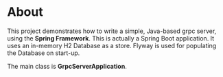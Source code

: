 # About
This project demonstrates how to write a simple, Java-based grpc server, using the **Spring Framework**. This is actually a Spring Boot application. It uses an in-memory H2 Database as a store. Flyway is used for populating the Database on start-up.

The main class is **GrpcServerApplication**.
